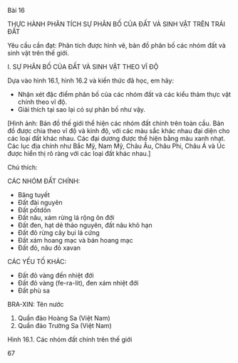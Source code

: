 Bài 16

THỰC HÀNH
PHÂN TÍCH SỰ PHÂN BỐ CỦA
ĐẤT VÀ SINH VẬT TRÊN TRÁI ĐẤT

Yêu cầu cần đạt:
Phân tích được hình vẽ, bản đồ phân bố các nhóm đất và sinh vật trên thế giới.

I. SỰ PHÂN BỐ CỦA ĐẤT VÀ SINH VẬT THEO VĨ ĐỘ

Dựa vào hình 16.1, hình 16.2 và kiến thức đã học, em hãy:
- Nhận xét đặc điểm phân bố của các nhóm đất và các kiểu thảm thực vật chính theo vĩ độ.
- Giải thích tại sao lại có sự phân bố như vậy.

[Hình ảnh: Bản đồ thế giới thể hiện các nhóm đất chính trên toàn cầu. Bản đồ được chia theo vĩ độ và kinh độ, với các màu sắc khác nhau đại diện cho các loại đất khác nhau. Các đại dương được thể hiện bằng màu xanh nhạt. Các lục địa chính như Bắc Mỹ, Nam Mỹ, Châu Âu, Châu Phi, Châu Á và Úc được hiển thị rõ ràng với các loại đất khác nhau.]

Chú thích:

CÁC NHÓM ĐẤT CHÍNH:
- Băng tuyết
- Đất đài nguyên
- Đất pốtdôn
- Đất nâu, xám rừng lá rộng ôn đới
- Đất đen, hạt dẻ thảo nguyên, đất nâu khô hạn
- Đất đỏ rừng cây bụi lá cứng
- Đất xám hoang mạc và bán hoang mạc
- Đất đỏ, nâu đỏ xavan

CÁC YẾU TỐ KHÁC:
- Đất đỏ vàng đến nhiệt đới
- Đất đỏ vàng (fe-ra-lit), đen xám nhiệt đới
- Đất phù sa

BRA-XIN: Tên nước
1. Quần đảo Hoàng Sa (Việt Nam)
2. Quần đảo Trường Sa (Việt Nam)

Hình 16.1. Các nhóm đất chính trên thế giới

67
